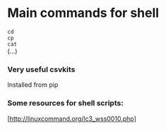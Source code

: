 # Main commands for shell  

`cd`  
`cp`  
`cat`  
(...)  

### Very useful csvkits
Installed from pip

### Some resources for shell scripts:
[http://linuxcommand.org/lc3_wss0010.php]

